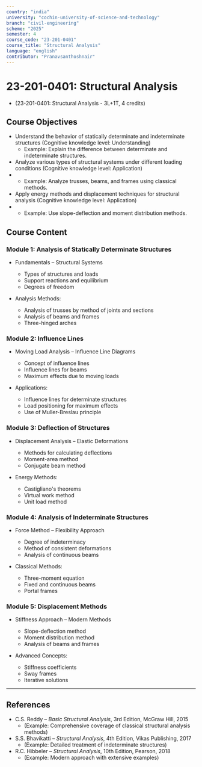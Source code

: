 ```yaml
---
country: "india"
university: "cochin-university-of-science-and-technology"
branch: "civil-engineering"
scheme: "2025"
semester: 4
course_code: "23-201-0401"
course_title: "Structural Analysis"
language: "english"
contributor: "Pranavsanthoshnair"
---
```


# 23-201-0401: Structural Analysis 
  - (23-201-0401: Structural Analysis - 3L+1T, 4 credits)

## Course Objectives

* Understand the behavior of statically determinate and indeterminate structures (Cognitive knowledge level: Understanding)
    - Example: Explain the difference between determinate and indeterminate structures.  
* Analyze various types of structural systems under different loading conditions (Cognitive knowledge level: Application)
*   - Example: Analyze trusses, beams, and frames using classical methods.  
* Apply energy methods and displacement techniques for structural analysis (Cognitive knowledge level: Application)
*   - Example: Use slope-deflection and moment distribution methods.  

## Course Content

### Module 1: Analysis of Statically Determinate Structures

* Fundamentals – Structural Systems  
  - Types of structures and loads
  - Support reactions and equilibrium
  - Degrees of freedom

* Analysis Methods:  
  - Analysis of trusses by method of joints and sections
  - Analysis of beams and frames
  - Three-hinged arches

### Module 2: Influence Lines

* Moving Load Analysis – Influence Line Diagrams  
  - Concept of influence lines
  - Influence lines for beams
  - Maximum effects due to moving loads

* Applications:  
  - Influence lines for determinate structures
  - Load positioning for maximum effects
  - Use of Muller-Breslau principle

### Module 3: Deflection of Structures

* Displacement Analysis – Elastic Deformations  
  - Methods for calculating deflections
  - Moment-area method
  - Conjugate beam method

* Energy Methods:  
  - Castigliano's theorems
  - Virtual work method
  - Unit load method

### Module 4: Analysis of Indeterminate Structures

* Force Method – Flexibility Approach  
  - Degree of indeterminacy
  - Method of consistent deformations
  - Analysis of continuous beams

* Classical Methods:  
  - Three-moment equation
  - Fixed and continuous beams
  - Portal frames

### Module 5: Displacement Methods

* Stiffness Approach – Modern Methods  
  - Slope-deflection method
  - Moment distribution method
  - Analysis of beams and frames

* Advanced Concepts:  
  - Stiffness coefficients
  - Sway frames
  - Iterative solutions

---

## References

* C.S. Reddy – *Basic Structural Analysis*, 3rd Edition, McGraw Hill, 2015
    - (Example: Comprehensive coverage of classical structural analysis methods)  
* S.S. Bhavikatti – *Structural Analysis*, 4th Edition, Vikas Publishing, 2017
    - (Example: Detailed treatment of indeterminate structures)  
* R.C. Hibbeler – *Structural Analysis*, 10th Edition, Pearson, 2018
    - (Example: Modern approach with extensive examples)  
